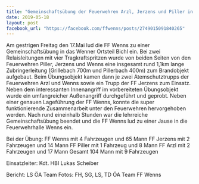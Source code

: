 ```yaml
---
title: "Gemeinschaftsübung der Feuerwehren Arzl, Jerzens und Piller in Wenns"
date: 2019-05-18
layout: post
facebook_url: "https://facebook.com/ffwenns/posts/2749015091840265"
---
```


Am gestrigen Freitag den 17.Mai lud die FF Wenns zu einer Gemeinschaftsübung in das Wenner Ortsteil Bichl ein. Bei zwei Relaisleitungen mit vier Tragkraftspritzen wurde von beiden Seiten von den Feuerwehren Piller, Jerzens und Wenns eine insgesamt rund 1,1km lange Zubringerleitung (Grillebach 700m und Pillerbach 400m) zum Brandobjekt aufgebaut. Beim Übungsobjekt kamen dann je zwei Atemschutztrupps der Feuerwehren Arzl und Wenns sowie ein Trupp der FF Jerzens zum Einsatz. Neben dem interessanten Innenangriff im vorbereiteten Übungsobjekt wurde ein umfangreicher Außenangriff durchgeführt und geprobt. Neben einer genauen Lageführung der FF Wenns, konnte die super funktionierende Zusammenarbeit unter den Feuerwehren hervorgehoben werden. Nach rund eineinhalb Stunden war die lehrreiche Gemeinschaftsübung beendet und die FF Wenns lud zu einer Jause in die Feuerwehrhalle Wenns ein. 

Bei der Übung:
FF Wenns mit 4 Fahrzeugen und 65 Mann
FF Jerzens mit 2 Fahrzeugen und 14 Mann 
FF Piller mit 1 Fahrzeug und 8 Mann
FF Arzl mit 2 Fahrzeugen und 17 Mann
Gesamt 104 Mann mit 9 Fahrzeugen 

Einsatzleiter: Kdt. HBI Lukas Scheiber

Bericht: LS ÖA Team
Fotos: FH, SG, LS, TD ÖA Team FF Wenns
